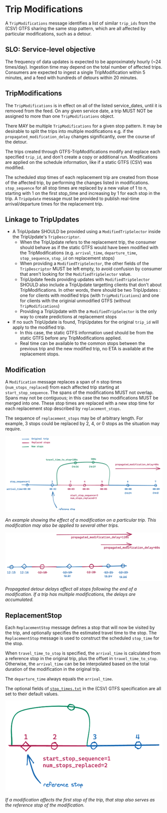 # Trip Modifications

A `TripModifications` message identifies a list of similar `trip_ids` from the (CSV) GTFS sharing the same stop pattern, which are all affected by particular modifications, such as a detour.

## SLO: Service-level objective

The frequency of data updates is expected to be approximately hourly (~24 times/day). Ingestion time may depend on the total number of affected trips. Consumers are expected to ingest a single TripModification within 5 minutes, and a feed with hundreds of detours within 20 minutes.

## TripModifications

The `TripModifications` is in effect on all of the listed service\_dates, until it is removed from the feed. On any given service date, a trip MUST NOT be assigned to more than one `TripModifications` object.

There MAY be multiple `TripModifications` for a given stop pattern. It may be desirable to split the trips into multiple modifications e.g. if the `propagated_modification_delay` changes significantly, over the course of the detour.

The trips created through GTFS-TripModifications modify and replace each specified `trip_id`, and don't create a copy or additional run. Modifications are applied on the schedule information, like if a static GTFS (CSV) was modified. 

The scheduled stop times of each replacement trip are created from those of the affected trip, by performing the changes listed in modifications. `stop_sequence` for all stop times are replaced by a new value of 1 to n, starting with 1 on the first stop_time and increasing by 1 for each stop in the trip. A `TripUpdate` message must be provided to publish real-time arrival/departure times for the replacement trip.


## Linkage to TripUpdates

* A TripUpdate SHOULD be provided using a `ModifiedTripSelector` inside the TripUpdate's `TripDescriptor`. 
    * When the TripUpdate refers to the replacement trip, the consumer should behave as if the static GTFS would have been modified with the TripModifications (e.g. `arrival_time`, `departure_time`, `stop_sequence`, `stop_id` on replacement stops)
    * When providing a `ModifiedTripSelector`, the other fields of the `TripDescriptor` MUST be left empty, to avoid confusion by consumer that aren't looking for the `ModifiedTripSelector` value. 
    * TripUpdate feeds providing updates with `ModifiedTripSelector` SHOULD also include a TripUpdate targetting clients that don't about TripModifications. In other words, there should be two TripUpdates : one for clients with modified trips (with `TripModifications`) and one for clients with the originial unmodified GTFS (without `TripModifications`)
    * Providing a TripUpdate with the a `ModifiedTripSelector` is the only way to create predictions at replacement stops
* If no such TripUpdate is found, TripUpdates for the original `trip_id` will apply to the modified trip. 
    * In this case, the static GTFS information used should be from the static GTFS before any TripModifications applied. 
    * Real time can be available to the common stops between the previous trip and the new modified trip, no ETA is available at the replacement stops.

##  Modification

A `Modification` message replaces a span of n stop times (`num_stops_replaced`) from each affected trip starting at `start_stop_sequence`. The spans of the modifications MUST not overlap. Spans may not be contiguous; in this case the two modifications MUST be merged into one.  These stop times are replaced with a new stop time for each replacement stop described by `replacement_stops`.

The sequence of `replacement_stops` may be of arbitrary length. For example, 3 stops could be replaced by 2, 4, or 0 stops as the situation may require.

![](images/trip_modification.png)

_An example showing the effect of a modification on a particular trip. This modification may also be applied to several other trips._

![](images/propagated_delay.png)

_Propagated detour delays affect all stops following the end of a modification. If a trip has multiple modifications, the delays are accumulated._

## ReplacementStop

Each `ReplacementStop` message defines a stop that will now be visited by the trip, and optionally specifies the estimated travel time to the stop. The `ReplacementStop` message is used to construct the scheduled `stop_time` for the stop.

When `travel_time_to_stop` is specified, the `arrival_time` is calculated from a reference stop in the original trip, plus the offset in `travel_time_to_stop`. Otherwise, the `arrival_time` can be be interpolated based on the total duration of the modification in the original trip.

The `departure_time` always equals the `arrival_time`.

The optional fields of [`stop_times.txt`](https://github.com/google/transit/blob/master/gtfs/spec/en/reference.md#stop_timestxt) in the (CSV) GTFS specification are all set to their default values.

![](images/first_stop_reference.png)

_If a modification affects the first stop of the trip, that stop also serves as the reference stop of the modification._

